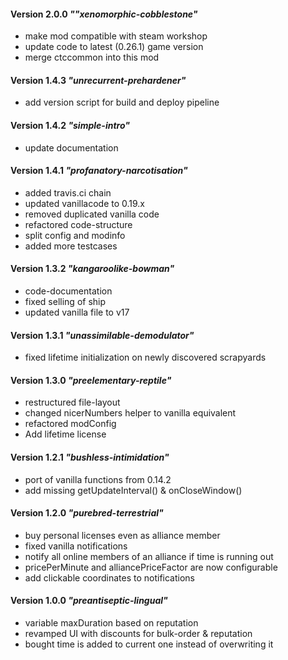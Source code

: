 #### Version 2.0.0 *""xenomorphic-cobblestone"*
* make mod compatible with steam workshop
* update code to latest (0.26.1) game version
* merge ctccommon into this mod

#### Version 1.4.3 *"unrecurrent-prehardener"*
* add version script for build and deploy pipeline

#### Version 1.4.2 *"simple-intro"*
* update documentation

#### Version 1.4.1 *"profanatory-narcotisation"*
* added travis.ci chain
* updated vanillacode to 0.19.x
* removed duplicated vanilla code
* refactored code-structure
* split config and modinfo
* added more testcases

#### Version 1.3.2 *"kangaroolike-bowman"*
* code-documentation
* fixed selling of ship
* updated vanilla file to v17

#### Version 1.3.1 *"unassimilable-demodulator"*
* fixed lifetime initialization on newly discovered scrapyards

#### Version 1.3.0 *"preelementary-reptile"*
* restructured file-layout
* changed nicerNumbers helper to vanilla equivalent
* refactored modConfig
* Add lifetime license

#### Version 1.2.1 *"bushless-intimidation"*
* port of vanilla functions from 0.14.2
* add missing getUpdateInterval() & onCloseWindow()

#### Version 1.2.0 *"purebred-terrestrial"*
* buy personal licenses even as alliance member
* fixed vanilla notifications
* notify all online members of an alliance if time is running out
* pricePerMinute and alliancePriceFactor are now configurable
* add clickable coordinates to notifications

#### Version 1.0.0 *"preantiseptic-lingual"*
* variable maxDuration based on reputation
* revamped UI with discounts for bulk-order & reputation
* bought time is added to current one instead of overwriting it

